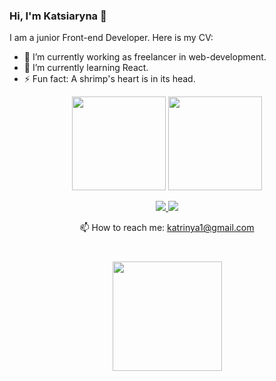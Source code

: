 ### Hi, I'm Katsiaryna 👋

I am a junior Front-end Developer. Here is my CV: 

- 🔭 I’m currently working as freelancer in web-development.
- 🌱 I’m currently learning React.
- ⚡ Fun fact: A shrimp's heart is in its head.

<p align='center'>
   <a href="https://github-readme-stats.vercel.app/api?username=KatsiarynaPilipets&show_icons=true&count_private=true">
       <img height=150 src="https://github-readme-stats.vercel.app/api?username=KatsiarynaPilipets&show_icons=true&count_private=true"/></a>
   <a href="https://github.com/KatsiarynaPilipets/github-readme-stats">
       <img height=150 src="https://github-readme-stats.vercel.app/api/top-langs/?username=KatsiarynaPilipets&layout=compact"/></a>
</p>


<p align='center'>
   <a href="www.linkedin.com/in/katsiaryna-pilipets-759682283">
       <img src="https://img.shields.io/badge/linkedin-%230077B5.svg?&style=for-the-badge&logo=linkedin&logoColor=white"/>
   </a>
   <a href="https://t.me/canadakatrin">
       <img src="https://img.shields.io/badge/Telegram-2CA5E0?style=for-the-badge&logo=telegram&logoColor=white"/>
   </a>
   
   <p align='center'>
📫 How to reach me: <a href='katrinya1@gmail.com'>katrinya1@gmail.com</a>
   </p>
   

<div align="center" style="margin: 40px 0">
   <a href="https://github.com/KatsiarynaPilipets/github-profile-views-counter">
       <img width="175px" src="https://komarev.com/ghpvc/?username=KatsiarynaPilipets&color=DE002D">
   </a>
</div>

